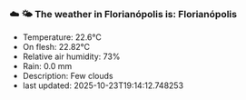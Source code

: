 ### ☁️ 🌤️  The weather in Florianópolis is: Florianópolis

- Temperature: 22.6°C
- On flesh: 22.82°C
- Relative air humidity: 73%
- Rain: 0.0 mm
- Description: Few clouds
- last updated: 2025-10-23T19:14:12.748253
